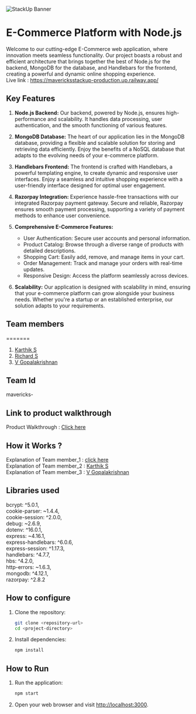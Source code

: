 ![StackUp Banner](https://tinkerhub.frappe.cloud/files/stackup%20banner.jpeg)
# E-Commerce Platform with Node.js

Welcome to our cutting-edge E-Commerce web application, where innovation meets seamless functionality. Our project boasts a robust and efficient architecture that brings together the best of Node.js for the backend, MongoDB for the database, and Handlebars for the frontend, creating a powerful and dynamic online shopping experience.<br> Live link : https://mavericksstackup-production.up.railway.app/

## Key Features

1. **Node.js Backend:** Our backend, powered by Node.js, ensures high-performance and scalability. It handles data processing, user authentication, and the smooth functioning of various features.

2. **MongoDB Database:** The heart of our application lies in the MongoDB database, providing a flexible and scalable solution for storing and retrieving data efficiently. Enjoy the benefits of a NoSQL database that adapts to the evolving needs of your e-commerce platform.

3. **Handlebars Frontend:** The frontend is crafted with Handlebars, a powerful templating engine, to create dynamic and responsive user interfaces. Enjoy a seamless and intuitive shopping experience with a user-friendly interface designed for optimal user engagement.

4. **Razorpay Integration:** Experience hassle-free transactions with our integrated Razorpay payment gateway. Secure and reliable, Razorpay ensures smooth payment processing, supporting a variety of payment methods to enhance user convenience.

5. **Comprehensive E-Commerce Features:**
   - User Authentication: Secure user accounts and personal information.
   - Product Catalog: Browse through a diverse range of products with detailed descriptions.
   - Shopping Cart: Easily add, remove, and manage items in your cart.
   - Order Management: Track and manage your orders with real-time updates.
   - Responsive Design: Access the platform seamlessly across devices.

6. **Scalability:** Our application is designed with scalability in mind, ensuring that your e-commerce platform can grow alongside your business needs. Whether you're a startup or an established enterprise, our solution adapts to your requirements.

## Team members
=======
1. [Karthik S](https://github.com/whitewolf3K)
2. [Richard S](https://github.com/richardshaju)
3. [V Gopalakrishnan](https://github.com/gopalkrishnan2005)

## Team Id
mavericks-
## Link to product walkthrough
Product Walkthrough : [Click here](https://drive.google.com/file/d/1ZhX1VL5089ol7eMhRWLXnpBqufFCvfqS/view?usp=sharing)
## How it Works ?
Explanation of Team member_1 : [click here](https://drive.google.com/file/d/1OEx9IDKQgomb0w-tRU6TYfyWxHvDK93f/view?usp=sharing)  
Explanation of Team member_2 : [Karthik S](https://drive.google.com/file/d/1soiqhy08QVwJnlFNK0ODj654_VH8XSXQ/view?usp=sharing)  
Explanation of Team member_3 : [V Gopalakrishnan]()
## Libraries used
bcrypt: ^5.0.1,<br>
cookie-parser: ~1.4.4,<br>
cookie-session: ^2.0.0,<br>
debug: ~2.6.9,<br>
dotenv: ^16.0.1,<br>
express: ~4.16.1,<br>
express-handlebars: ^6.0.6,<br>
express-session: ^1.17.3,<br>
handlebars: ^4.7.7,<br>
hbs: ^4.2.0,<br>
http-errors: ~1.6.3,<br>
mongodb: ^4.12.1,<br>
razorpay: ^2.8.2<br>
    
## How to configure
1. Clone the repository:
 
    ```bash
    git clone <repository-url>
    cd <project-directory>
    ```

2. Install dependencies:

    ```bash
    npm install
    ```
## How to Run
1. Run the application:

    ```bash
    npm start
    ```

2. Open your web browser and visit [http://localhost:3000](http://localhost:3000).

